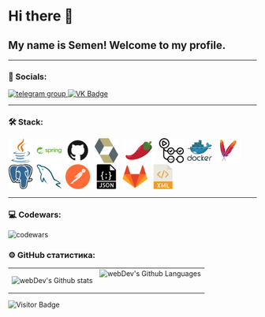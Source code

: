 <!--
**Semenem29/Semenem29** is a ✨ _special_ ✨ repository because its `README.md` (this file) appears on your GitHub profile.

Here are some ideas to get you started:

- 🔭 I’m currently working on ...
- 🌱 I’m currently learning ...
- 👯 I’m looking to collaborate on ...
- 🤔 I’m looking for help with ...
- 💬 Ask me about ...
- 📫 How to reach me: ...
- 😄 Pronouns: ...
- ⚡ Fun fact: ...
-->


# Hi there  👋 
## My name is Semen! Welcome to my profile. 

---

### 🤝 Socials:

  <div id="badges">
    <a href="https://t.me/sonrieme29" target="_blank">
      <img src="https://cdn-icons-png.flaticon.com/512/2111/2111646.png" width="40" height="40" alt="telegram group" />
    </a>
    <a href="https://vk.com/[f1ll_zzz](https://vk.com/sonrieme)" target="_blank">
      <img src="https://cdn-icons-png.flaticon.com/512/145/145813.png" width="40" height="40" alt="VK Badge"/>
    </a>
  </div>

---

### 🛠 Stack:

<img title="Java" height="50" src="images/java-svgrepo-com.svg">&nbsp;
<img title="Spring" height="50" src="images/spring-svgrepo-com.svg">&nbsp;
<img title="GitHub" height="50" src="images/github-svgrepo-com.svg">&nbsp;
<img title="Hibernate" height="50" src="images/hibernate-svgrepo-com.svg">&nbsp;
<img title="Lombok" height="50" src="images/pimientorojo_122736.svg">&nbsp;
<img title="GitHub Actions" height="50" src="images/githubactions-svgrepo-com.svg">&nbsp;
<img title="Docker" height="50" src="images/docker-logo-svgrepo-com.svg">&nbsp;
<img title="Maven" height="50" src="images/maven-svgrepo-com.svg">&nbsp;
<img title="PostgreSQL" height="50" src="images/postgresql-svgrepo-com.svg">&nbsp;
<img title="MySQL" height="50" src="images/mysql-svgrepo-com.svg">&nbsp;
<img title="Postman" height="50" src="images/postman-icon-svgrepo-com.svg">&nbsp;
<img title="JSON" height="50" src="images/json-file-svgrepo-com.svg">&nbsp;
<img title="GitLab" height="50" src="images/gitlab-svgrepo-com.svg">&nbsp;
<img title="XML" height="50" src="images/xml-svgrepo-com.svg">&nbsp;[](url)

---


### 💻 Codewars:

![codewars](https://www.codewars.com/users/Semenem29/badges/large)

### ⚙️ GitHub статистика:

<table>
  <tr>
    <td>
      <img align="left" src="http://github-readme-streak-stats.herokuapp.com?user=Semenem29&theme=dark&background=000000" alt="webDev's Github stats" />
    </td>
    <td>
      <img height="45px" align="right" alt="webDev's Github Languages" src="https://github-readme-stats-sigma-five.vercel.app/api/top-langs/?username=Semenem29&layout=compact&theme=vision-friendly-dark" />
    </td>
  </tr>
</table>

![Visitor Badge](https://visitor-badge.laobi.icu/badge?page_id=Semenem29)
